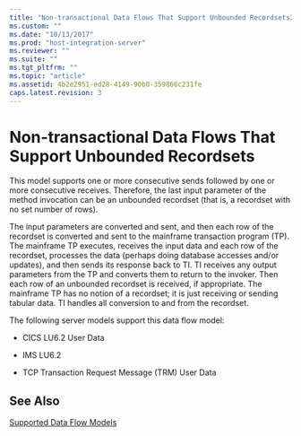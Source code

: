 ```yaml
---
title: "Non-transactional Data Flows That Support Unbounded Recordsets2 | Microsoft Docs"
ms.custom: ""
ms.date: "10/13/2017"
ms.prod: "host-integration-server"
ms.reviewer: ""
ms.suite: ""
ms.tgt_pltfrm: ""
ms.topic: "article"
ms.assetid: 4b2e2951-ed28-4149-90b0-359866c231fe
caps.latest.revision: 3
---
```

# Non-transactional Data Flows That Support Unbounded Recordsets
This model supports one or more consecutive sends followed by one or more consecutive receives. Therefore, the last input parameter of the method invocation can be an unbounded recordset (that is, a recordset with no set number of rows).  
  
 The input parameters are converted and sent, and then each row of the recordset is converted and sent to the mainframe transaction program (TP). The mainframe TP executes, receives the input data and each row of the recordset, processes the data (perhaps doing database accesses and/or updates), and then sends its response back to TI. TI receives any output parameters from the TP and converts them to return to the invoker. Then each row of an unbounded recordset is received, if appropriate. The mainframe TP has no notion of a recordset; it is just receiving or sending tabular data. TI handles all conversion to and from the recordset.  
  
 The following server models support this data flow model:  
  
-   CICS LU6.2 User Data  
  
-   IMS LU6.2  
  
-   TCP Transaction Request Message (TRM) User Data  
  
## See Also  
 [Supported Data Flow Models](../core/supported-data-flow-models.md)